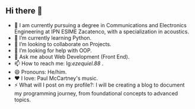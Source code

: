 ## Hi there 👋

- 🔭 I am currently pursuing a degree in Communications and Electronics Engineering at IPN ESIME Zacatenco, with a specialization in acoustics.
- 🌱 I’m currently learning Python.
- 👯 I’m looking to collaborate on Projects.
- 🤔 I’m looking for help with OOP.
- 💬 Ask me about Web Development (Front End).
- 📫 How to reach me: Ig:_ezequiel.88_ .
- 😄 Pronouns: He/him.
- ❤️ I love: Paul McCartney's music.
- ⚡ What will I post on my profile?: I will be creating a blog to document my programming journey, from foundational concepts to advanced topics.